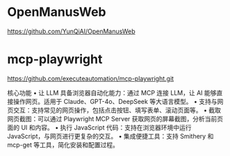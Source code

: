 # OpenManusWeb
https://github.com/YunQiAI/OpenManusWeb

# mcp-playwright
https://github.com/executeautomation/mcp-playwright.git

核心功能
• 让 LLM 具备浏览器自动化能力：通过 MCP 连接 LLM，让 AI 能够直接操作网页。适用于 Claude、GPT-4o、DeepSeek 等大语言模型。
• 支持与网页交互：支持常见的网页操作，包括点击按钮、填写表单、滚动页面等。
• 截取网页截图：可以通过 Playwright MCP Server 获取网页的屏幕截图，分析当前页面的 UI 和内容。
• 执行 JavaScript 代码：支持在浏览器环境中运行 JavaScript，与网页进行更复杂的交互。
• 集成便捷工具：支持 Smithery 和 mcp-get 等工具，简化安装和配置过程。
